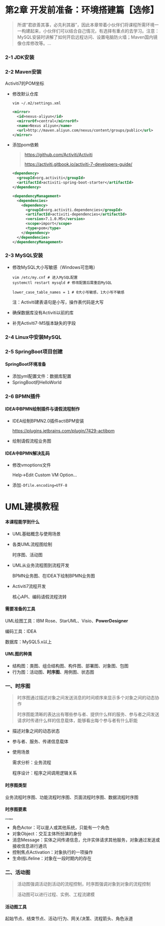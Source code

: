 # 第2章 开发前准备：环境搭建篇【选修】

> 所谓“君欲善其事，必先利其器”，因此本章带着小伙伴们将课程所需环境一一构建起来，小伙伴们可以结合自己情况，有选择有重点的去学习。注意：MySQL安装时讲解了如何开启远程访问、设置电脑防火墙；Maven国内镜像仓库修改等。...

### 2-1 JDK安装

### 2-2 Maven安装

Activiti7的POM坐标

- 修改默认仓库

  ```shell
  vim ~/.m2/settings.xml
  ```

  ```xml
  <mirror>
    <id>nexus-aliyun</id>
    <mirrorOf>central</mirrorOf>
    <name>Nexus aliyun</name>
    <url>http://maven.aliyun.com/nexus/content/groups/public</url>
  </mirror>
  ```

- 添加pom依赖

  > https://github.com/Activiti/Activiti
  >
  > https://activiti.gitbook.io/activiti-7-developers-guide/

  ```xml
  <dependency>
    <groupId>org.activiti</groupId>
    <artifactId>activiti-spring-boot-starter</artifactId>
  </dependency>
  ```

  ```xml
  <dependencyManagement>
    <dependencies>
      <dependency>
        <groupId>org.activiti.dependencies</groupId>
        <artifactId>activiti-dependencies</artifactId>
        <version>7.1.0.M5</version>
        <scope>import</scope>
        <type>pom</type>
      </dependency>
    </dependencies>
  </dependencyManagement>
  ```

### 2-3 MySQL安装

- 修改MySQL大小写敏感（Windows可忽略）

  ```shell
  vim /etc/my.cnf # 进入MySQL配置
  systemctl restart mysqld # 修改配置后需重启MySQL
  ```

  ```
  lower_case_table_names = 1 # 0大小写敏感，1大小写不敏感
  ```

  注：Activiti建表语句是小写，操作表代码是大写

- 确保数据库没有Activiti以前的库

- 补充Activiti7-M5版本缺失的字段

### 2-4 Linux中安装MySQL

### 2-5 SpringBoot项目创建

#### SpringBoot环境准备

- 添加yml配置文件：数据库配置
- SpringBoot的HelloWorld

### 2-6 BPMN插件

#### IDEA中BPMN绘制插件与请假流程制作

- IDEA绘制BPMN2.0插件actiBPM安装

  https://plugins.jetbrains.com/plugin/7429-actibpm

- 绘制请假流程业务图

#### IDEA中BPMN解决乱码

- 修改vmoptions文件

  Help->Edit Custom VM Option...

- 添加`-Dfile.encoding=UTF-8`



# UML建模教程

#### 本课程能学到什么

- UML基础概念与使用场景

- 各类UML流程图绘制

  时序图、活动图

- UML从业务流程图到流程开发

  BPMN业务图、在IDEA下绘制BPMN业务图

- Activiti7流程开发

  核心API、编码请假流程流转

#### 需要准备的工具

UML绘图工具：IBM Rose、StarUML、Visio、**PowerDesigner**

编码工具：IDEA

数据库：MySQL5.x以上

#### UML图的种类

- 结构图：类图、组合结构图、构件图、部署图、对象图、包图
- 行为图：活动图、**时序图**、用例图、状态图

### 一、时序图

> 时序图通过描述对象之间发送消息的时间顺序来显示多个对象之间的动态协作
>
> 时序图能清晰的表达出有哪些参与者、提供什么样的服务、参与者之间发送请求时传递什么样的信息载体，能够看出每个参与者有什么职能

- 描述对象之间的动态状态

- 参与者、服务、传递信息载体

- 使用场景

  需求分析：业务流程

  程序设计：程序之间调用逻辑关系

#### 时序图类型

业务流程时序图、功能流程时序图、页面流程时序图、数据流程时序图

#### 时序图要素

<img src="https://tva1.sinaimg.cn/large/008eGmZEgy1goqk2kjtu2j30os0l4acd.jpg" alt="时序图要素" style="zoom:30%;" />

- 角色Actor：可以是人或其他系统，只能有一个角色
- 对象Object：交互主体所扮演的身份
- 消息Message：实体之间传递信息，允许实体请求其他服务，对象通过发送或接收信息进行通讯
- 控制焦点Activation：对象执行的一项操作
- 生命线Lifeline：对象在一段时期内的存在

### 二、活动图

> 活动图强调活动到活动的流程控制，时序图强调对象到对象的流程控制
>
> 活动图可以进行过程、实例、工程流建模

#### 活动图工具

起始节点、结束节点、活动/行为、网关/决策、流程箭头、角色泳道